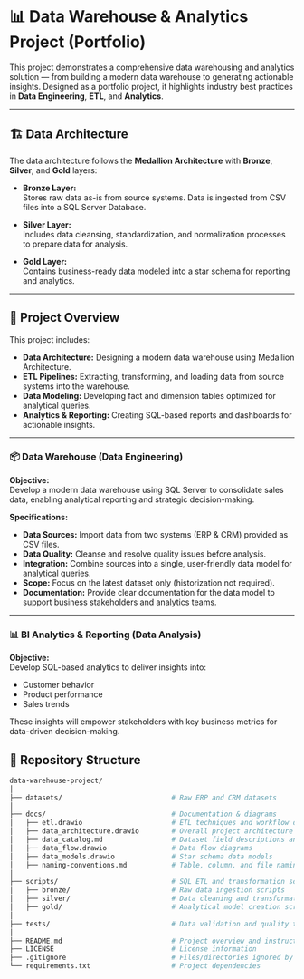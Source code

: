 # 📊 Data Warehouse & Analytics Project (Portfolio)

This project demonstrates a comprehensive data warehousing and analytics solution — from building a modern data warehouse to generating actionable insights. Designed as a portfolio project, it highlights industry best practices in **Data Engineering**, **ETL**, and **Analytics**.

---

## 🏗️ Data Architecture

The data architecture follows the **Medallion Architecture** with **Bronze**, **Silver**, and **Gold** layers:

- **Bronze Layer:**  
  Stores raw data as-is from source systems. Data is ingested from CSV files into a SQL Server Database.

- **Silver Layer:**  
  Includes data cleansing, standardization, and normalization processes to prepare data for analysis.

- **Gold Layer:**  
  Contains business-ready data modeled into a star schema for reporting and analytics.

---

## 📖 Project Overview

This project includes:

- **Data Architecture:** Designing a modern data warehouse using Medallion Architecture.
- **ETL Pipelines:** Extracting, transforming, and loading data from source systems into the warehouse.
- **Data Modeling:** Developing fact and dimension tables optimized for analytical queries.
- **Analytics & Reporting:** Creating SQL-based reports and dashboards for actionable insights.  
---

### 📦 Data Warehouse (Data Engineering)

**Objective:**  
Develop a modern data warehouse using SQL Server to consolidate sales data, enabling analytical reporting and strategic decision-making.

**Specifications:**

- **Data Sources:** Import data from two systems (ERP & CRM) provided as CSV files.
- **Data Quality:** Cleanse and resolve quality issues before analysis.
- **Integration:** Combine sources into a single, user-friendly data model for analytical queries.
- **Scope:** Focus on the latest dataset only (historization not required).
- **Documentation:** Provide clear documentation for the data model to support business stakeholders and analytics teams.

---

### 📊 BI Analytics & Reporting (Data Analysis)

**Objective:**  
Develop SQL-based analytics to deliver insights into:

- Customer behavior  
- Product performance  
- Sales trends  

These insights will empower stakeholders with key business metrics for data-driven decision-making.


## 📂 Repository Structure

```bash
data-warehouse-project/
│
├── datasets/                           # Raw ERP and CRM datasets
│
├── docs/                               # Documentation & diagrams
│   ├── etl.drawio                      # ETL techniques and workflow diagrams
│   ├── data_architecture.drawio        # Overall project architecture
│   ├── data_catalog.md                 # Dataset field descriptions and metadata
│   ├── data_flow.drawio                # Data flow diagrams
│   ├── data_models.drawio              # Star schema data models
│   ├── naming-conventions.md           # Table, column, and file naming standards
│
├── scripts/                            # SQL ETL and transformation scripts
│   ├── bronze/                         # Raw data ingestion scripts
│   ├── silver/                         # Data cleaning and transformation scripts
│   ├── gold/                           # Analytical model creation scripts
│
├── tests/                              # Data validation and quality test scripts
│
├── README.md                           # Project overview and instructions
├── LICENSE                             # License information
├── .gitignore                          # Files/directories ignored by Git
└── requirements.txt                    # Project dependencies
